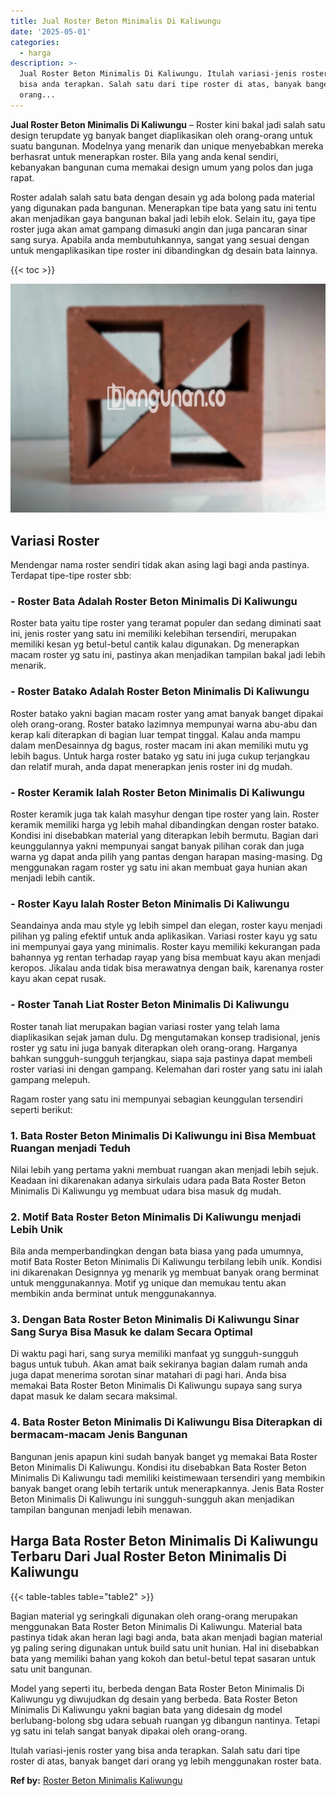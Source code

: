 ```yaml
---
title: Jual Roster Beton Minimalis Di Kaliwungu
date: '2025-05-01'
categories:
  - harga
description: >-
  Jual Roster Beton Minimalis Di Kaliwungu. Itulah variasi-jenis roster yang
  bisa anda terapkan. Salah satu dari tipe roster di atas, banyak banget dari
  orang...
---
```


**Jual Roster Beton Minimalis Di Kaliwungu** – Roster kini bakal jadi salah satu design terupdate yg banyak banget diaplikasikan oleh orang-orang untuk suatu bangunan. Modelnya yang menarik dan unique menyebabkan mereka berhasrat untuk menerapkan roster. Bila yang anda kenal sendiri, kebanyakan bangunan cuma memakai design umum yang polos dan juga rapat.

Roster adalah salah satu bata dengan desain yg ada bolong pada material yang digunakan pada bangunan. Menerapkan tipe bata yang satu ini tentu akan menjadikan gaya bangunan bakal jadi lebih elok. Selain itu, gaya tipe roster juga akan amat gampang dimasuki angin dan juga pancaran sinar sang surya. Apabila anda membutuhkannya, sangat yang sesuai dengan untuk mengaplikasikan tipe roster ini dibandingkan dg desain bata lainnya.

{{< toc >}}

![Jual Roster Beton Minimalis Di Kaliwungu](/images/bata-roster-minimalis-28.png)

## Variasi Roster

Mendengar nama roster sendiri tidak akan asing lagi bagi anda pastinya. Terdapat tipe-tipe roster sbb:

### \- Roster Bata Adalah Roster Beton Minimalis Di Kaliwungu

Roster bata yaitu tipe roster yang teramat populer dan sedang diminati saat ini, jenis roster yang satu ini memiliki kelebihan tersendiri, merupakan memiliki kesan yg betul-betul cantik kalau digunakan. Dg menerapkan macam roster yg satu ini, pastinya akan menjadikan tampilan bakal jadi lebih menarik.

### \- Roster Batako Adalah Roster Beton Minimalis Di Kaliwungu

Roster batako yakni bagian macam roster yang amat banyak banget dipakai oleh orang-orang. Roster batako lazimnya mempunyai warna abu-abu dan kerap kali diterapkan di bagian luar tempat tinggal. Kalau anda mampu dalam menDesainnya dg bagus, roster macam ini akan memiliki mutu yg lebih bagus. Untuk harga roster batako yg satu ini juga cukup terjangkau dan relatif murah, anda dapat menerapkan jenis roster ini dg mudah.

### \- Roster Keramik Ialah Roster Beton Minimalis Di Kaliwungu

Roster keramik juga tak kalah masyhur dengan tipe roster yang lain. Roster keramik memiliki harga yg lebih mahal dibandingkan dengan roster batako. Kondisi ini disebabkan material yang diterapkan lebih bermutu. Bagian dari keunggulannya yakni mempunyai sangat banyak pilihan corak dan juga warna yg dapat anda pilih yang pantas dengan harapan masing-masing. Dg menggunakan ragam roster yg satu ini akan membuat gaya hunian akan menjadi lebih cantik.

### \- Roster Kayu Ialah Roster Beton Minimalis Di Kaliwungu

Seandainya anda mau style yg lebih simpel dan elegan, roster kayu menjadi pilihan yg paling efektif untuk anda aplikasikan. Variasi roster kayu yg satu ini mempunyai gaya yang minimalis. Roster kayu memiliki kekurangan pada bahannya yg rentan terhadap rayap yang bisa membuat kayu akan menjadi keropos. Jikalau anda tidak bisa merawatnya dengan baik, karenanya roster kayu akan cepat rusak.

### \- Roster Tanah Liat Roster Beton Minimalis Di Kaliwungu

Roster tanah liat merupakan bagian variasi roster yang telah lama diaplikasikan sejak jaman dulu. Dg mengutamakan konsep tradisional, jenis roster yg satu ini juga banyak diterapkan oleh orang-orang. Harganya bahkan sungguh-sungguh terjangkau, siapa saja pastinya dapat membeli roster variasi ini dengan gampang. Kelemahan dari roster yang satu ini ialah gampang melepuh.

Ragam roster yang satu ini mempunyai sebagian keunggulan tersendiri seperti berikut:

### 1\. Bata Roster Beton Minimalis Di Kaliwungu ini Bisa Membuat Ruangan menjadi Teduh

Nilai lebih yang pertama yakni membuat ruangan akan menjadi lebih sejuk. Keadaan ini dikarenakan adanya sirkulais udara pada Bata Roster Beton Minimalis Di Kaliwungu yg membuat udara bisa masuk dg mudah.

### 2\. Motif Bata Roster Beton Minimalis Di Kaliwungu menjadi Lebih Unik

Bila anda memperbandingkan dengan bata biasa yang pada umumnya, motif Bata Roster Beton Minimalis Di Kaliwungu terbilang lebih unik. Kondisi ini dikarenakan Designnya yg menarik yg membuat banyak orang berminat untuk menggunakannya. Motif yg unique dan memukau tentu akan membikin anda berminat untuk menggunakannya.

### 3\. Dengan Bata Roster Beton Minimalis Di Kaliwungu Sinar Sang Surya Bisa Masuk ke dalam Secara Optimal

Di waktu pagi hari, sang surya memiliki manfaat yg sungguh-sungguh bagus untuk tubuh. Akan amat baik sekiranya bagian dalam rumah anda juga dapat menerima sorotan sinar matahari di pagi hari. Anda bisa memakai Bata Roster Beton Minimalis Di Kaliwungu supaya sang surya dapat masuk ke dalam secara maksimal.

### 4\. Bata Roster Beton Minimalis Di Kaliwungu Bisa Diterapkan di bermacam-macam Jenis Bangunan

Bangunan jenis apapun kini sudah banyak banget yg memakai Bata Roster Beton Minimalis Di Kaliwungu. Kondisi itu disebabkan Bata Roster Beton Minimalis Di Kaliwungu tadi memiliki keistimewaan tersendiri yang membikin banyak banget orang lebih tertarik untuk menerapkannya. Jenis Bata Roster Beton Minimalis Di Kaliwungu ini sungguh-sungguh akan menjadikan tampilan bangunan menjadi lebih menawan.

## Harga Bata Roster Beton Minimalis Di Kaliwungu Terbaru Dari Jual Roster Beton Minimalis Di Kaliwungu

{{< table-tables table="table2" >}}

Bagian material yg seringkali digunakan oleh orang-orang merupakan menggunakan Bata Roster Beton Minimalis Di Kaliwungu. Material bata pastinya tidak akan heran lagi bagi anda, bata akan menjadi bagian material yg paling sering digunakan untuk build satu unit hunian. Hal ini disebabkan bata yang memiliki bahan yang kokoh dan betul-betul tepat sasaran untuk satu unit bangunan.

Model yang seperti itu, berbeda dengan Bata Roster Beton Minimalis Di Kaliwungu yg diwujudkan dg desain yang berbeda. Bata Roster Beton Minimalis Di Kaliwungu yakni bagian bata yang didesain dg model berlubang-bolong sbg udara sebuah ruangan yg dibangun nantinya. Tetapi yg satu ini telah sangat banyak dipakai oleh orang-orang.

Itulah variasi-jenis roster yang bisa anda terapkan. Salah satu dari tipe roster di atas, banyak banget dari orang yg lebih menggunakan roster bata.

**Ref by:** [Roster Beton Minimalis Kaliwungu](https://id.wikipedia.org/wiki/Roster)
